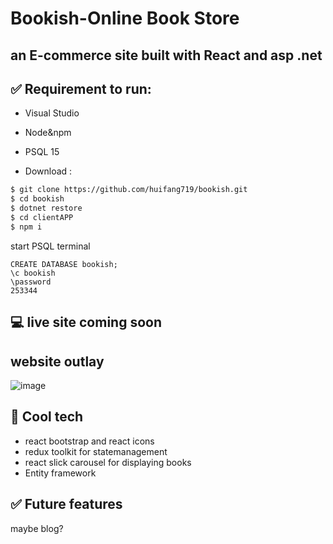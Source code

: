 # Bookish-Online Book Store
## an E-commerce site built with React and asp .net 

## :white_check_mark: Requirement to run: 
- Visual Studio
- Node&npm
- PSQL 15

- Download :
```zsh
$ git clone https://github.com/huifang719/bookish.git
$ cd bookish
$ dotnet restore
$ cd clientAPP
$ npm i
```
start PSQL terminal
```
CREATE DATABASE bookish;
\c bookish
\password
253344
```

## :computer: live site coming soon
## website outlay
![image](https://user-images.githubusercontent.com/112321294/225468821-2a5325bd-964f-4a3c-8433-f2132a29c6db.png)

## :rocket: Cool tech
- react bootstrap and react icons
- redux toolkit for statemanagement
- react slick carousel for displaying books
- Entity framework

## :white_check_mark: Future features
maybe blog?
